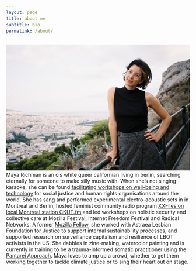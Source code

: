 ```yaml
---
layout: page
title: about me
subtitle: bio
permalink: /about/
---
```

![profile photo](/assets/img/profile-photo.jpeg)
Maya Richman is an cis white queer californian living in berlin, searching eternally for someone
to make silly music with. When she’s not singing karaoke, she can be found [facilitating
workshops on well-being and technology](/projects) for social justice and human rights organisations around
the world. She has sang and performed experimental electro-acoustic sets in in Montreal and
Berlin, hosted feminist community radio program [XXFiles on local Montreal station CKUT.fm](https://old.studioxx.org/en/xxfiles/xxfiles/atelier-nonstrument-mode-emploi) and
led workshops on holistic security and collective care at Mozilla Festival, Internet
Freedom Festival and Radical Networks. A former [Mozilla Fellow](https://blog.mozilla.org/blog/2018/08/21/mozilla-announces-25-new-fellows-in-openness-science-and-tech-policy/), she worked
with Astraea Lesbian Foundation for Justice to support internal sustainability processes, and
supported research on surveillance capitalism and resilience of LBQT activists in the US. She
dabbles in zine-making, watercolor painting and is currently in training to be a trauma-informed somatic practitioner using the [Pantarei Approach](https://pantareiapproach.com/). Maya loves to amp up a crowd,
whether to get them working together to tackle climate justice or to sing their heart out on
stage.

